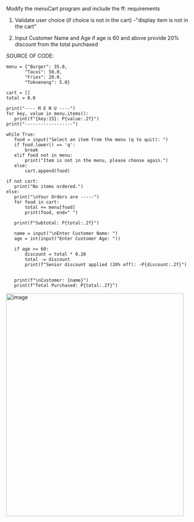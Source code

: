 Modify the menuCart program and include the ff: requirements

1. Validate user choice (if choice is not in the cart) -"display item is not in the cart"

2. Input Customer Name and Age if age is 60 and above provide 20% discount from the total purchased

SOURCE OF CODE:
 
    menu = {"Burger": 35.0,
           "Tacos": 50.0,
           "Fries": 20.0,
           "Tokneneng": 5.0}
    
    cart = []
    total = 0.0
    
    print("---- M E N U ----")
    for key, value in menu.items():
       print(f"{key:15}: P{value:.2f}")
    print("------------------")
     
    while True:
       food = input("Select an item from the menu (q to quit): ")
       if food.lower() == 'q':
           break
       elif food not in menu:
           print("Item is not in the menu, please choose again.")
       else:
           cart.append(food)
    
    if not cart:
       print("No items ordered.")
    else:
       print("\nYour Orders are -----")
       for food in cart:
           total += menu[food]
           print(food, end=" ")
    
       print(f"Subtotal: P{total:.2f}")
    
       name = input("\nEnter Customer Name: ")
       age = int(input("Enter Customer Age: "))
    
       if age >= 60:
           discount = total * 0.20
           total -= discount
           print(f"Senior discount applied (20% off): -P{discount:.2f}")
    
    
       print(f"\nCustomer: {name}")
       print(f"Total Purchased: P{total:.2f}")

<img width="478" height="599" alt="image" src="https://github.com/user-attachments/assets/c5536ee1-1f8a-45a6-bb0b-4cfcd781578d" />
